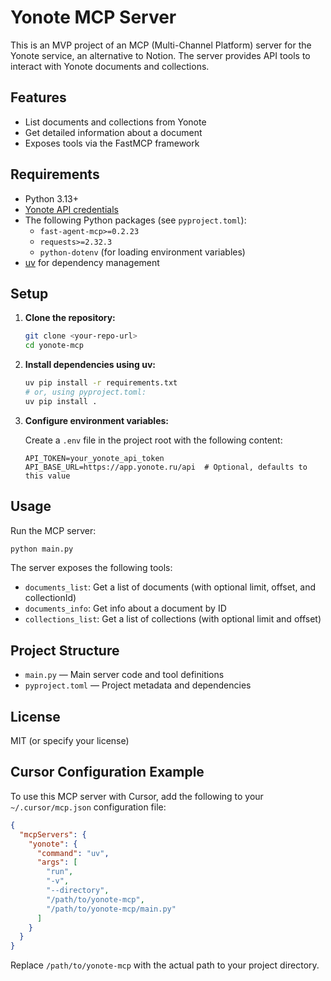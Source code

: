 # Yonote MCP Server

This is an MVP project of an MCP (Multi-Channel Platform) server for the Yonote service, an alternative to Notion. The server provides API tools to interact with Yonote documents and collections.

## Features

- List documents and collections from Yonote
- Get detailed information about a document
- Exposes tools via the FastMCP framework

## Requirements

- Python 3.13+
- [Yonote API credentials](https://app.yonote.ru/)
- The following Python packages (see `pyproject.toml`):
  - `fast-agent-mcp>=0.2.23`
  - `requests>=2.32.3`
  - `python-dotenv` (for loading environment variables)
- [uv](https://github.com/astral-sh/uv) for dependency management

## Setup

1. **Clone the repository:**
   ```bash
   git clone <your-repo-url>
   cd yonote-mcp
   ```

2. **Install dependencies using uv:**
   ```bash
   uv pip install -r requirements.txt
   # or, using pyproject.toml:
   uv pip install .
   ```

3. **Configure environment variables:**

   Create a `.env` file in the project root with the following content:
   ```
   API_TOKEN=your_yonote_api_token
   API_BASE_URL=https://app.yonote.ru/api  # Optional, defaults to this value
   ```

## Usage

Run the MCP server:
```bash
python main.py
```

The server exposes the following tools:
- `documents_list`: Get a list of documents (with optional limit, offset, and collectionId)
- `documents_info`: Get info about a document by ID
- `collections_list`: Get a list of collections (with optional limit and offset)

## Project Structure

- `main.py` — Main server code and tool definitions
- `pyproject.toml` — Project metadata and dependencies

## License

MIT (or specify your license)

## Cursor Configuration Example

To use this MCP server with Cursor, add the following to your `~/.cursor/mcp.json` configuration file:

```json
{
  "mcpServers": {
    "yonote": {
      "command": "uv",
      "args": [
        "run",
        "-v",
        "--directory",
        "/path/to/yonote-mcp",
        "/path/to/yonote-mcp/main.py"
      ]
    }
  }
}
```

Replace `/path/to/yonote-mcp` with the actual path to your project directory.
